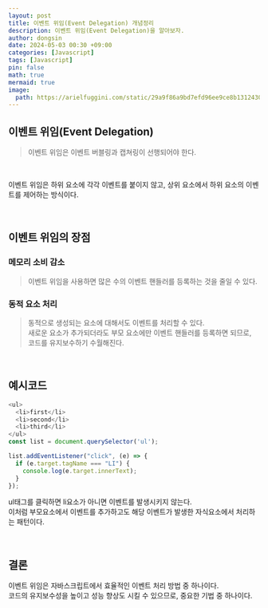 ```yaml
---
layout: post
title: 이벤트 위임(Event Delegation) 개념정리
description: 이벤트 위임(Event Delegation)을 알아보자.
author: dongsin
date: 2024-05-03 00:30 +09:00
categories: [Javascript]
tags: [Javascript]
pin: false
math: true
mermaid: true
image:
  path: https://arielfuggini.com/static/29a9f86a9bd7efd96ee9ce8b13124303/a41d1/javascript.jpg
---
```


## 이벤트 위임(Event Delegation)
> 이벤트 위임은 이벤트 버블링과 캡쳐링이 선행되어야 한다.
<br />

이벤트 위임은 하위 요소에 각각 이벤트를 붙이지 않고, 상위 요소에서 하위 요소의 이벤트를 제어하는 방식이다.

<br />

## 이벤트 위임의 장점

### 메모리 소비 감소
> 이벤트 위임을 사용하면 많은 수의 이벤트 핸들러를 등록하는 것을 줄일 수 있다.

### 동적 요소 처리
> 동적으로 생성되는 요소에 대해서도 이벤트를 처리할 수 있다. <br />
새로운 요소가 추가되더라도 부모 요소에만 이벤트 핸들러를 등록하면 되므로, 코드를 유지보수하기 수월해진다.

<br />

## 예시코드

```js
<ul>
  <li>first</li>
  <li>second</li>
  <li>third</li>
</ul>
const list = document.querySelector('ul');

list.addEventListener("click", (e) => {
  if (e.target.tagName === "LI") {
    console.log(e.target.innerText);
  }
});

```

ul태그를 클릭하면 li요소가 아니면 이벤트를 발생시키지 않는다. <br />
이처럼 부모요소에서 이벤트를 추가하고도 해당 이벤트가 발생한 자식요소에서 처리하는 패턴이다.

<br />

## 결론

이벤트 위임은 자바스크립트에서 효율적인 이벤트 처리 방법 중 하나이다. <br />
코드의 유지보수성을 높이고 성능 향상도 시킬 수 있으므로, 중요한 기법 중 하나이다.


